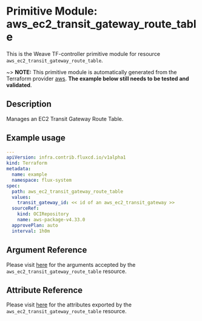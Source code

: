 
# Primitive Module: aws_ec2_transit_gateway_route_table

This is the Weave TF-controller primitive module for resource `aws_ec2_transit_gateway_route_table`.

~> **NOTE:** This primitive module is automatically generated from the Terraform provider [aws](https://registry.terraform.io/providers/hashicorp/aws/latest/docs/resources/aws_ec2_transit_gateway_route_table). **The example below still needs to be tested and validated**.

## Description

Manages an EC2 Transit Gateway Route Table.

## Example usage

```yaml
---
apiVersion: infra.contrib.fluxcd.io/v1alpha1
kind: Terraform
metadata:
  name: example
  namespace: flux-system
spec:
  path: aws_ec2_transit_gateway_route_table
  values:
    transit_gateway_id: << id of an aws_ec2_transit_gateway >>
  sourceRef:
    kind: OCIRepository
    name: aws-package-v4.33.0
  approvePlan: auto
  interval: 1h0m
```

## Argument Reference

Please visit [here](https://registry.terraform.io/providers/hashicorp/aws/4.33.0/docs/resources/iam_policy#argument-reference) for the arguments accepted by the `aws_ec2_transit_gateway_route_table` resource.

## Attribute Reference

Please visit [here](https://registry.terraform.io/providers/hashicorp/aws/4.33.0/docs/resources/iam_policy#attributes-reference) for the attributes exported by the `aws_ec2_transit_gateway_route_table` resource.
